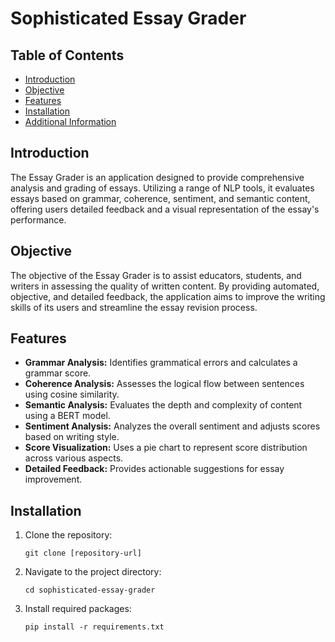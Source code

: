 # Sophisticated Essay Grader

## Table of Contents
- [Introduction](#introduction)
- [Objective](#objective)
- [Features](#features)
- [Installation](#installation)
- [Additional Information](#additional-information)

## Introduction

The Essay Grader is an application designed to provide comprehensive analysis and grading of essays. Utilizing a range of NLP tools, it evaluates essays based on grammar, coherence, sentiment, and semantic content, offering users detailed feedback and a visual representation of the essay's performance.

## Objective

The objective of the Essay Grader is to assist educators, students, and writers in assessing the quality of written content. By providing automated, objective, and detailed feedback, the application aims to improve the writing skills of its users and streamline the essay revision process.

## Features

- **Grammar Analysis:** Identifies grammatical errors and calculates a grammar score.
- **Coherence Analysis:** Assesses the logical flow between sentences using cosine similarity.
- **Semantic Analysis:** Evaluates the depth and complexity of content using a BERT model.
- **Sentiment Analysis:** Analyzes the overall sentiment and adjusts scores based on writing style.
- **Score Visualization:** Uses a pie chart to represent score distribution across various aspects.
- **Detailed Feedback:** Provides actionable suggestions for essay improvement.

## Installation

1. Clone the repository:
   ```
   git clone [repository-url]
   ```
2. Navigate to the project directory:
   ```
   cd sophisticated-essay-grader
   ```
3. Install required packages:
   ```
   pip install -r requirements.txt
   ```

